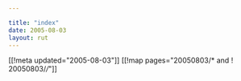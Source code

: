 ```yaml
---

title: "index"
date: 2005-08-03
layout: rut
---
```


[[!meta updated="2005-08-03"]]
[[!map pages="20050803/* and ! 20050803/*/*"]]
